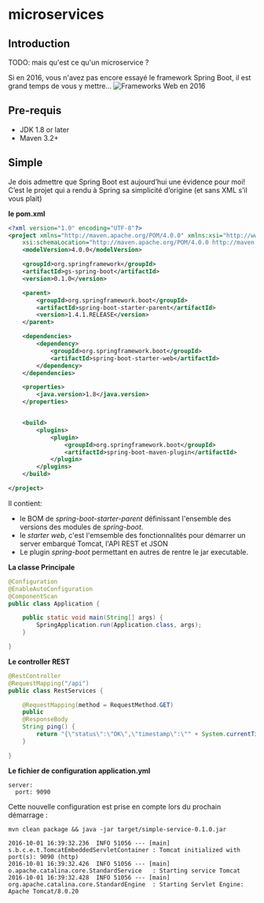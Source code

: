 # microservices

## Introduction

TODO: mais qu'est ce qu'un microservice ?

Si en 2016, vous n'avez pas encore essayé le framework Spring Boot, il est grand temps de vous y mettre...
![Frameworks Web en 2016](https://zeroturnaround.com/wp-content/uploads/2016/07/microservices-vs-frameworks.png)

## Pre-requis

* JDK 1.8 or later
* Maven 3.2+

## Simple

Je dois admettre que Spring Boot est aujourd’hui une évidence pour moi! C’est le projet qui a rendu à Spring sa simplicité d’origine (et sans XML s’il vous plait)

**le pom.xml**
```xml
<?xml version="1.0" encoding="UTF-8"?>
<project xmlns="http://maven.apache.org/POM/4.0.0" xmlns:xsi="http://www.w3.org/2001/XMLSchema-instance"
    xsi:schemaLocation="http://maven.apache.org/POM/4.0.0 http://maven.apache.org/xsd/maven-4.0.0.xsd">
    <modelVersion>4.0.0</modelVersion>

    <groupId>org.springframework</groupId>
    <artifactId>gs-spring-boot</artifactId>
    <version>0.1.0</version>

    <parent>
        <groupId>org.springframework.boot</groupId>
        <artifactId>spring-boot-starter-parent</artifactId>
        <version>1.4.1.RELEASE</version>
    </parent>

    <dependencies>
        <dependency>
            <groupId>org.springframework.boot</groupId>
            <artifactId>spring-boot-starter-web</artifactId>
        </dependency>
    </dependencies>

    <properties>
        <java.version>1.8</java.version>
    </properties>


    <build>
        <plugins>
            <plugin>
                <groupId>org.springframework.boot</groupId>
                <artifactId>spring-boot-maven-plugin</artifactId>
            </plugin>
        </plugins>
    </build>

</project>
```
Il contient:
* le BOM de *spring-boot-starter-parent* définissant l'ensemble des versions des modules de *spring-boot*.
* le *starter web*, c'est l'emsemble des fonctionnalités pour démarrer un server embarqué Tomcat, l'API REST et JSON   
* Le plugin *spring-boot* permettant en autres de rentre le jar executable.

**La classe Principale**
```java
@Configuration
@EnableAutoConfiguration
@ComponentScan
public class Application {

	public static void main(String[] args) {
		SpringApplication.run(Application.class, args);
	}

}
```

**Le controller REST**
```java
@RestController
@RequestMapping("/api")
public class RestServices {

	@RequestMapping(method = RequestMethod.GET)
	public
	@ResponseBody
	String ping() {
    	return "{\"status\":\"OK\",\"timestamp\":\"" + System.currentTimeMillis() + "\"}";
	}

}
```

**Le fichier de configuration application.yml**
```
server:
  port: 9090
```
  
Cette nouvelle configuration est prise en compte lors du prochain démarrage :
```
mvn clean package && java -jar target/simple-service-0.1.0.jar
```

```
2016-10-01 16:39:32.236  INFO 51056 --- [main] s.b.c.e.t.TomcatEmbeddedServletContainer : Tomcat initialized with port(s): 9090 (http)
2016-10-01 16:39:32.426  INFO 51056 --- [main] o.apache.catalina.core.StandardService   : Starting service Tomcat
2016-10-01 16:39:32.428  INFO 51056 --- [main] org.apache.catalina.core.StandardEngine  : Starting Servlet Engine: Apache Tomcat/8.0.20
```

